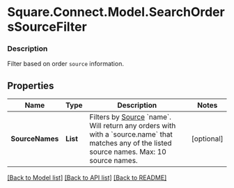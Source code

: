 # Square.Connect.Model.SearchOrdersSourceFilter

### Description

Filter based on order `source` information.

## Properties

Name | Type | Description | Notes
------------ | ------------- | ------------- | -------------
**SourceNames** | **List<string>** | Filters by [Source](#type-ordersource) &#x60;name&#x60;. Will return any orders with with a &#x60;source.name&#x60; that matches any of the listed source names.  Max: 10 source names. | [optional] 



[[Back to Model list]](../README.md#documentation-for-models) [[Back to API list]](../README.md#documentation-for-api-endpoints) [[Back to README]](../README.md)

